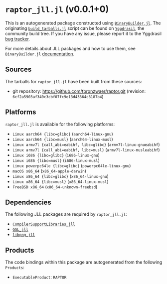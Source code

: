 # `raptor_jll.jl` (v0.0.1+0)

This is an autogenerated package constructed using [`BinaryBuilder.jl`](https://github.com/JuliaPackaging/BinaryBuilder.jl). The originating [`build_tarballs.jl`](https://github.com/JuliaPackaging/Yggdrasil/blob/f50c6dd6bd10e3ae9238ca2f0eccdd35cbe4d0ed/R/raptor/build_tarballs.jl) script can be found on [`Yggdrasil`](https://github.com/JuliaPackaging/Yggdrasil/), the community build tree.  If you have any issue, please report it to the Yggdrasil [bug tracker](https://github.com/JuliaPackaging/Yggdrasil/issues).

For more details about JLL packages and how to use them, see `BinaryBuilder.jl` [documentation](https://juliapackaging.github.io/BinaryBuilder.jl/dev/jll/).

## Sources

The tarballs for `raptor_jll.jl` have been built from these sources:

* git repository: https://github.com/tbronzwaer/raptor.git (revision: `6cf2a5903af340c3cbf07fc9e13d43364c3187b4`)

## Platforms

`raptor_jll.jl` is available for the following platforms:

* `Linux aarch64 {libc=glibc}` (`aarch64-linux-gnu`)
* `Linux aarch64 {libc=musl}` (`aarch64-linux-musl`)
* `Linux armv7l {call_abi=eabihf, libc=glibc}` (`armv7l-linux-gnueabihf`)
* `Linux armv7l {call_abi=eabihf, libc=musl}` (`armv7l-linux-musleabihf`)
* `Linux i686 {libc=glibc}` (`i686-linux-gnu`)
* `Linux i686 {libc=musl}` (`i686-linux-musl`)
* `Linux powerpc64le {libc=glibc}` (`powerpc64le-linux-gnu`)
* `macOS x86_64` (`x86_64-apple-darwin`)
* `Linux x86_64 {libc=glibc}` (`x86_64-linux-gnu`)
* `Linux x86_64 {libc=musl}` (`x86_64-linux-musl`)
* `FreeBSD x86_64` (`x86_64-unknown-freebsd`)

## Dependencies

The following JLL packages are required by `raptor_jll.jl`:

* [`CompilerSupportLibraries_jll`](https://github.com/JuliaBinaryWrappers/CompilerSupportLibraries_jll.jl)
* [`GSL_jll`](https://github.com/JuliaBinaryWrappers/GSL_jll.jl)
* [`libpng_jll`](https://github.com/JuliaBinaryWrappers/libpng_jll.jl)

## Products

The code bindings within this package are autogenerated from the following `Products`:

* `ExecutableProduct`: `RAPTOR`
